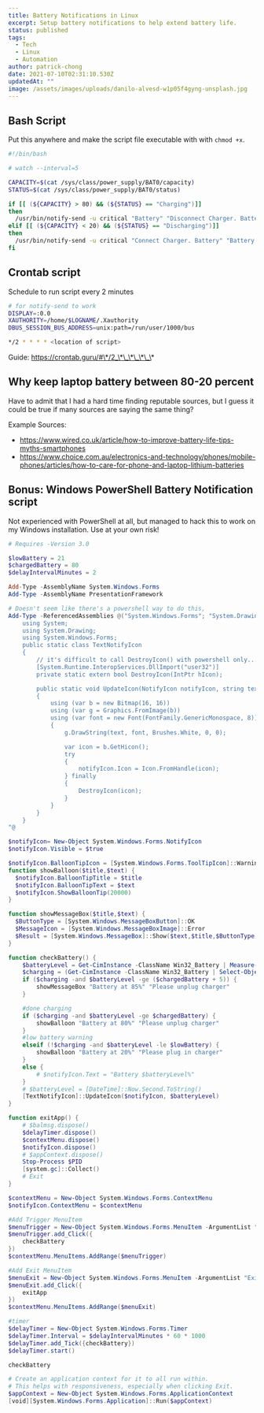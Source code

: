 ```yaml
---
title: Battery Notifications in Linux
excerpt: Setup battery notifications to help extend battery life.
status: published
tags:
  - Tech
  - Linux
  - Automation
author: patrick-chong
date: 2021-07-10T02:31:10.530Z
updatedAt: ""
image: /assets/images/uploads/danilo-alvesd-w1p05f4gyng-unsplash.jpg
---
```


## Bash Script

Put this anywhere and make the script file executable with with `chmod +x`.

```bash
#!/bin/bash

# watch --interval=5

CAPACITY=$(cat /sys/class/power_supply/BAT0/capacity)
STATUS=$(cat /sys/class/power_supply/BAT0/status)

if [[ (${CAPACITY} > 80) && (${STATUS} == "Charging")]]
then
  /usr/bin/notify-send -u critical "Battery" "Disconnect Charger. Battery is above 80%"
elif [[ (${CAPACITY} < 20) && (${STATUS} == "Discharging")]]
then
  /usr/bin/notify-send -u critical "Connect Charger. Battery" "Battery is below 20%"
fi
```

## Crontab script

Schedule to run script every 2 minutes

```bash
# for notify-send to work
DISPLAY=:0.0
XAUTHORITY=/home/$LOGNAME/.Xauthority
DBUS_SESSION_BUS_ADDRESS=unix:path=/run/user/1000/bus

*/2 * * * * <location of script>
```

Guide: https://crontab.guru/#\*/2_\*\_\*\_\*\_\*

## Why keep laptop battery between 80-20 percent

Have to admit that I had a hard time finding reputable sources, but I guess it could be true if many sources are saying the same thing?

Example Sources:

- https://www.wired.co.uk/article/how-to-improve-battery-life-tips-myths-smartphones
- https://www.choice.com.au/electronics-and-technology/phones/mobile-phones/articles/how-to-care-for-phone-and-laptop-lithium-batteries

## Bonus: Windows PowerShell Battery Notification script

Not experienced with PowerShell at all, but managed to hack this to work on my Windows installation. Use at your own risk!

```powershell
# Requires -Version 3.0

$lowBattery = 21
$chargedBattery = 80
$delayIntervalMinutes = 2

Add-Type -AssemblyName System.Windows.Forms
Add-Type -AssemblyName PresentationFramework

# Doesn't seem like there's a powershell way to do this,
Add-Type -ReferencedAssemblies @("System.Windows.Forms"; "System.Drawing") -TypeDefinition @"
    using System;
    using System.Drawing;
    using System.Windows.Forms;
    public static class TextNotifyIcon
    {
        // it's difficult to call DestroyIcon() with powershell only...
        [System.Runtime.InteropServices.DllImport("user32")]
        private static extern bool DestroyIcon(IntPtr hIcon);

        public static void UpdateIcon(NotifyIcon notifyIcon, string text)
        {
            using (var b = new Bitmap(16, 16))
            using (var g = Graphics.FromImage(b))
            using (var font = new Font(FontFamily.GenericMonospace, 8))
            {
                g.DrawString(text, font, Brushes.White, 0, 0);

                var icon = b.GetHicon();
                try
                {
                    notifyIcon.Icon = Icon.FromHandle(icon);
                } finally
                {
                    DestroyIcon(icon);
                }
            }
        }
    }
"@

$notifyIcon= New-Object System.Windows.Forms.NotifyIcon
$notifyIcon.Visible = $true

$notifyIcon.BalloonTipIcon = [System.Windows.Forms.ToolTipIcon]::Warning
function showBalloon($title,$text) {
  $notifyIcon.BalloonTipTitle = $title
  $notifyIcon.BalloonTipText = $text
  $notifyIcon.ShowBalloonTip(20000)
}

function showMessageBox($title,$text) {
  $ButtonType = [System.Windows.MessageBoxButton]::OK
  $MessageIcon = [System.Windows.MessageBoxImage]::Error
  $Result = [System.Windows.MessageBox]::Show($text,$title,$ButtonType,$MessageIcon)
}

function checkBattery() {
    $batteryLevel = Get-CimInstance -ClassName Win32_Battery | Measure-Object -Property EstimatedChargeRemaining -Average | Select-Object -ExpandProperty Average
    $charging = (Get-CimInstance -ClassName Win32_Battery | Select-Object -ExpandProperty BatteryStatus) -ne 1
    if ($charging -and $batteryLevel -ge ($chargedBattery + 5)) {
        showMessageBox "Battery at 85%" "Please unplug charger"
    }

    #done charging
    if ($charging -and $batteryLevel -ge $chargedBattery) {
        showBalloon "Battery at 80%" "Please unplug charger"
    }
    #low battery warning
    elseif (!$charging -and $batteryLevel -le $lowBattery) {
        showBalloon "Battery at 20%" "Please plug in charger"
    }
    else {
        # $notifyIcon.Text = "Battery $batteryLevel%"
    }
    # $batteryLevel = [DateTime]::Now.Second.ToString()
    [TextNotifyIcon]::UpdateIcon($notifyIcon, $batteryLevel)
}

function exitApp() {
    # $balmsg.dispose()
    $delayTimer.dispose()
    $contextMenu.dispose()
    $notifyIcon.dispose()
    # $appContext.dispose()
    Stop-Process $PID
    [system.gc]::Collect()
    # Exit
}

$contextMenu = New-Object System.Windows.Forms.ContextMenu
$notifyIcon.ContextMenu = $contextMenu

#Add Trigger MenuItem
$menuTrigger = New-Object System.Windows.Forms.MenuItem -ArgumentList "Trigger"
$menuTrigger.add_Click({
    checkBattery
})
$contextMenu.MenuItems.AddRange($menuTrigger)

#Add Exit MenuItem
$menuExit = New-Object System.Windows.Forms.MenuItem -ArgumentList "Exit"
$menuExit.add_Click({
    exitApp
})
$contextMenu.MenuItems.AddRange($menuExit)

#timer
$delayTimer = New-Object System.Windows.Forms.Timer
$delayTimer.Interval = $delayIntervalMinutes * 60 * 1000
$delayTimer.add_Tick({checkBattery})
$delayTimer.start()

checkBattery

# Create an application context for it to all run within.
# This helps with responsiveness, especially when clicking Exit.
$appContext = New-Object System.Windows.Forms.ApplicationContext
[void][System.Windows.Forms.Application]::Run($appContext)
```
